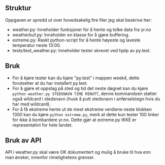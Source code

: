 ## Struktur
Oppgaven er spredd ut over hovedsakelig fire filer jeg skal beskrive her:
* weather.py: Inneholder funksjoner for å hente og tolke data fra yr.no
* weatherbuf.py: Inneholder en klasse for å gjøre buffering.
* extreme.py: Raskt python-script for å hente høyeste og laveste temperatur neste 13:00.
* tests/test_weather.py: Inneholder tester skrevet ved hjelp av py.test.

## Bruk
* For å kjøre tester kan du kjøre "py.test" i mappen week4, dette forutsetter at du har installert py.test.
* For å gjøre et oppslag på sted og tid det neste døgnet kan du kjøre `python weather.py STEDSNAVN TIME MINUTT`, denne kommandoen støtter også wildcard i stedsnavn (husk å putt stedsnavn i anførselstegn hvis du har med wildcard).
* For å få ekstreme hente ut de mest ekstreme verdiene neste klokken 1300 kan du kjøre `python extreme.py`, merk at dette kun tester 100 linker for ikke å bombardere yr.no. Dette gjør at extreme.py IKKE er representativt for hele landet.

## Bruk av API
API i weather.py skal være OK dokumentert og mulig å bruke til hva enn man ønsker, innenfor rimelighetens grenser.
